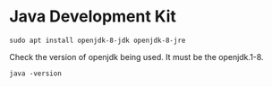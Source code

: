 # Java Development Kit

`sudo apt install openjdk-8-jdk openjdk-8-jre`

Check the version of openjdk being used. It must be the openjdk.1-8.

`java -version`
